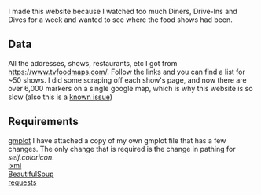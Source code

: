 I made this website because I watched too much Diners, Drive-Ins and Dives for a week and wanted to see where the food shows had been.

## Data
All the addresses, shows, restaurants, etc I got from https://www.tvfoodmaps.com/. Follow the links and you can find a list for ~50 shows.
I did some scraping off each show's page, and now there are over 6,000 markers on a single google map, which is why this website is so slow (also this is a [known issue](https://issuetracker.google.com/issues/35820227))

## Requirements
[gmplot](https://pypi.org/project/gmplot/)
I have attached a copy of my own gmplot file that has a few changes. The only change that is required is the change in pathing for *self.coloricon*.<br>
[lxml](https://lxml.de/installation.html)<br>
[BeautifulSoup](https://pypi.org/project/beautifulsoup4/)<br>
[requests](https://pypi.org/project/requests/)<br>

